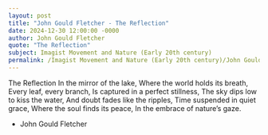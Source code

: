 ```yaml
---
layout: post
title: "John Gould Fletcher - The Reflection"
date: 2024-12-30 12:00:00 -0000
author: John Gould Fletcher
quote: "The Reflection"
subject: Imagist Movement and Nature (Early 20th century)
permalink: /Imagist Movement and Nature (Early 20th century)/John Gould Fletcher/John Gould Fletcher - The Reflection
---
```


The Reflection
In the mirror of the lake,
Where the world holds its breath,
Every leaf, every branch,
Is captured in a perfect stillness,
The sky dips low to kiss the water,
And doubt fades like the ripples,
Time suspended in quiet grace,
Where the soul finds its peace,
In the embrace of nature’s gaze.


- John Gould Fletcher
